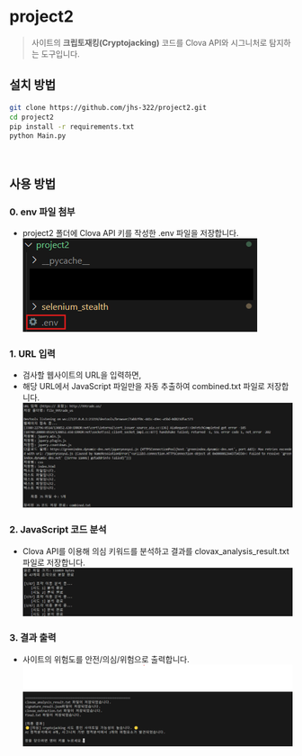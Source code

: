 # project2
> 사이트의 **크립토재킹(Cryptojacking)** 코드를 Clova API와 시그니처로 탐지하는 도구입니다.<br/>


## 설치 방법
```bash
git clone https://github.com/jhs-322/project2.git
cd project2
pip install -r requirements.txt
python Main.py
```
<br/>

## 사용 방법
### 0. env 파일 첨부
- project2 폴더에 Clova API 키를 작성한 .env 파일을 저장합니다.
![0단계 - 파일 첨부](screenshots/step0.png)

### 1. URL 입력
- 검사할 웹사이트의 URL을 입력하면,
- 해당 URL에서 JavaScript 파일만을 자동 추출하여 combined.txt 파일로 저장합니다.
![1단계 - URL 입력](screenshots/s1.png)

### 2. JavaScript 코드 분석
- Clova API를 이용해 의심 키워드를 분석하고 결과를 clovax_analysis_result.txt 파일로 저장합니다.
![2단계 - 코드 분석](screenshots/s2.png)

### 3. 결과 출력
- 사이트의 위험도를 안전/의심/위험으로 출력합니다.<br/>
![3단계 - 결과 출력](screenshots/s3.png)
